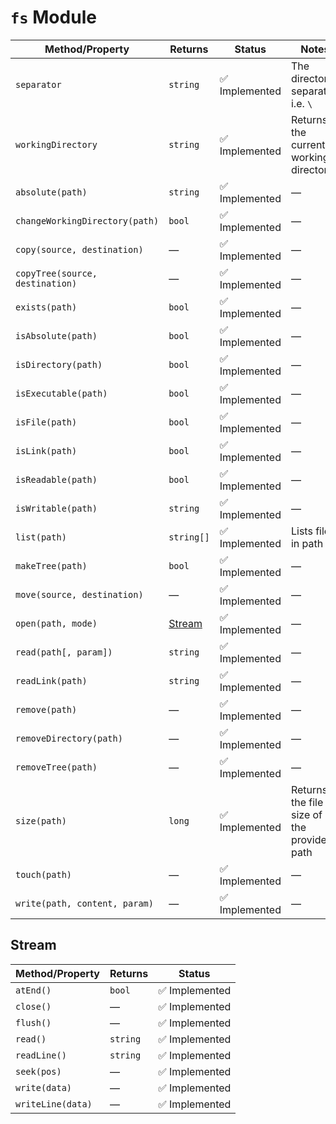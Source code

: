 # `fs` Module

| Method/Property | Returns | Status | Notes |
| --------------- | ------- | ------ | ----- |
| `separator` | `string` | :white_check_mark: Implemented | The directory separator, i.e. `\` |
| `workingDirectory` | `string` | :white_check_mark: Implemented | Returns the current working directory |
| `absolute(path)` | `string` | :white_check_mark: Implemented | — |
| `changeWorkingDirectory(path)` | `bool` | :white_check_mark: Implemented | — |
| `copy(source, destination)` | — | :white_check_mark: Implemented | — |
| `copyTree(source, destination)` | — | :white_check_mark: Implemented | — |
| `exists(path)` | `bool` | :white_check_mark: Implemented | — |
| `isAbsolute(path)` | `bool` | :white_check_mark: Implemented | — |
| `isDirectory(path)` | `bool` | :white_check_mark: Implemented | — |
| `isExecutable(path)` | `bool` | :white_check_mark: Implemented | — |
| `isFile(path)` | `bool` | :white_check_mark: Implemented | — |
| `isLink(path)` | `bool` | :white_check_mark: Implemented | — |
| `isReadable(path)` | `bool` | :white_check_mark: Implemented | — |
| `isWritable(path)` | `string` | :white_check_mark: Implemented | — |
| `list(path)` | `string[]` | :white_check_mark: Implemented | Lists files in path |
| `makeTree(path)` | `bool` | :white_check_mark: Implemented | — |
| `move(source, destination)` | — | :white_check_mark: Implemented | — |
| `open(path, mode)` | [Stream](#stream) | :white_check_mark: Implemented | — |
| `read(path[, param])` | `string` | :white_check_mark: Implemented | — |
| `readLink(path)` | `string` | :white_check_mark: Implemented | — |
| `remove(path)` | — | :white_check_mark: Implemented | — |
| `removeDirectory(path)` | — | :white_check_mark: Implemented | — |
| `removeTree(path)` | — | :white_check_mark: Implemented | — |
| `size(path)` | `long` | :white_check_mark: Implemented | Returns the file size of the provided path |
| `touch(path)` | — | :white_check_mark: Implemented | — |
| `write(path, content, param)` | — | :white_check_mark: Implemented | — |

## Stream

| Method/Property | Returns | Status |
| --------------- | ------- | ------ |
| `atEnd()` | `bool` | :white_check_mark: Implemented |
| `close()` | — | :white_check_mark: Implemented |
| `flush()` | — | :white_check_mark: Implemented |
| `read()` | `string` | :white_check_mark: Implemented |
| `readLine()` | `string` | :white_check_mark: Implemented |
| `seek(pos)` | — | :white_check_mark: Implemented |
| `write(data)` | — | :white_check_mark: Implemented |
| `writeLine(data)` | — | :white_check_mark: Implemented |
